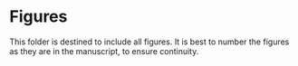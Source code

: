 # Figures

This folder is destined to include all figures. It is best to number the figures as they are in the manuscript, to ensure continuity.